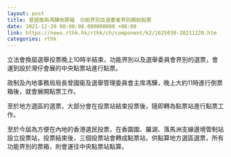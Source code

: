 ```yaml
---
layout: post
title: 曾國衞與馮驊倒票箱　功能界別及選委會界別開始點票
date: 2021-12-20 00:00:08.000000000 +08:00
link: https://news.rthk.hk/rthk/ch/component/k2/1625030-20211220.htm
categories: rthk
---
```


立法會換屆選舉投票晚上10時半結束，功能界別以及選舉委員會界別的選票，會運到設於灣仔會展的中央點票站進行點票。

政制及內地事務局局長曾國衞及選舉管理委員會主席馮驊，晚上大約11時進行倒票箱後，就會展開點票工作。

至於地方選區的選票，大部分會在投票站結束投票後，隨即轉為點票站進行點票工作。

至於今屆為方便在內地的香港選民投票，在香園圍、羅湖、落馬洲支線邊境管制站設立投票站，投票結束後，三個投票站會轉成點票站，供點算地方選區選票，所有功能界別的票箱，則會運往中央點票站點算。
